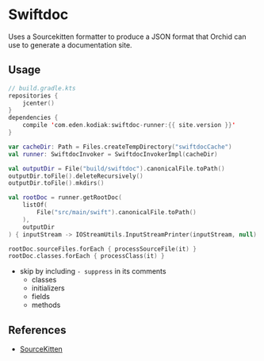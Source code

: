 ---
---

# Swiftdoc

Uses a Sourcekitten formatter to produce a JSON format that Orchid can use to generate a documentation site.

## Usage

```kotlin
// build.gradle.kts
repositories {
    jcenter()
}
dependencies {
    compile 'com.eden.kodiak:swiftdoc-runner:{{ site.version }}'
}
```

```kotlin
var cacheDir: Path = Files.createTempDirectory("swiftdocCache")
val runner: SwiftdocInvoker = SwiftdocInvokerImpl(cacheDir)

val outputDir = File("build/swiftdoc").canonicalFile.toPath()
outputDir.toFile().deleteRecursively()
outputDir.toFile().mkdirs()

val rootDoc = runner.getRootDoc(
    listOf(
        File("src/main/swift").canonicalFile.toPath()
    ),
    outputDir
) { inputStream -> IOStreamUtils.InputStreamPrinter(inputStream, null) }

rootDoc.sourceFiles.forEach { processSourceFile(it) }
rootDoc.classes.forEach { processClass(it) }
```

- skip by including `- suppress` in its comments
    - classes
    - initializers
    - fields
    - methods

## References

- [SourceKitten](https://github.com/jpsim/SourceKitten)
